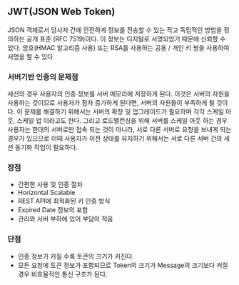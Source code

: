 ## JWT(JSON Web Token)
JSON 객체로서 당사자 간에 안전하게 정보를 전송할 수 있는 작고 독립적인 방법을 정의하는 공개 표준 (RFC 7519)이다. 이 정보는 디지털로 서명되었기 때문에 신뢰할 수 있다. 암호(HMAC 알고리즘 사용) 또는 RSA를 사용하는 공용 / 개인 키 쌍을 사용하여 서명을 할 수 있다.

<h3>서버기반 인증의 문제점</h3>

세션의 경우 사용자의 인증 정보를 서버 메모리에 저장하게 된다. 이것은 서버의 자원을 사용하는 것이므로 사용자가 점차 증가하게 된다면, 서버의 자원들이 부족하게 될 것이다. 이 문제를 해결하기 위해서는 서버의 확장 및 업그레이드가 필요하며 각각 스케일 아웃, 스케일 업 이라고도 한다. 그리고 로드밸런싱을 위해 서버를 스케일 아웃 하는 경우 사용자는 한대의 서버로만 접속 되는 것이 아니라, 서로 다른 서버로 요청을 보내게 되는 경우가 있으므로 이때 사용자가 이전 상태를 유지하기 위해서는 서로 다른 서버 간의 세션 동기화 작업이 필요하다.

<h3>장점</h3>
<ul>
  <li>간편한 사용 및 인증 절차</li>
  <li>Horizontal Scalable</li>
  <li>REST API에 최적화된 키 인증 방식</li>
  <li>Expired Date 정보의 포함</li>
  <li>관리와 서버 부하에 있어 부담이 적음</li>
</ul>
<h3>단점</h3>
<ul>
  <li>인증 정보가 커질 수록 토큰의 크기가 커진다.</li>
  <li>모든 요청에 토큰 정보가 포함되므로 Token의 크기가 Message의 크기보다 커질 경우 비효율적인 통신 구조가 된다.</li>
</ul>
